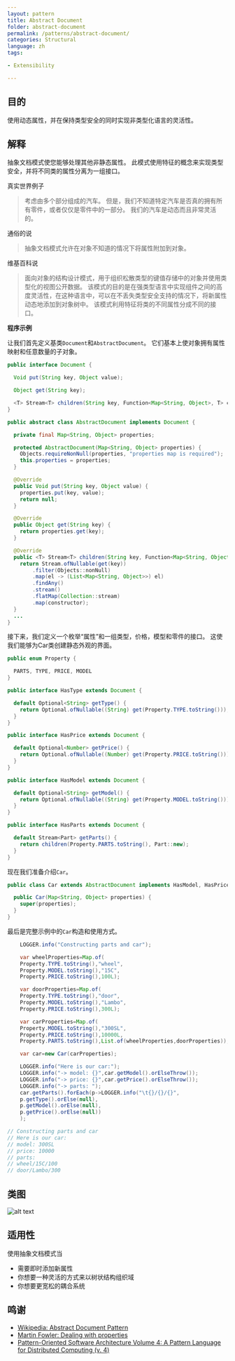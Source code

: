 ```yaml
---
layout: pattern
title: Abstract Document
folder: abstract-document
permalink: /patterns/abstract-document/
categories: Structural
language: zh
tags:

- Extensibility

---
```


## 目的

使用动态属性，并在保持类型安全的同时实现非类型化语言的灵活性。

## 解释

抽象文档模式使您能够处理其他非静态属性。 此模式使用特征的概念来实现类型安全，并将不同类的属性分离为一组接口。

真实世界例子

> 考虑由多个部分组成的汽车。 但是，我们不知道特定汽车是否真的拥有所有零件，或者仅仅是零件中的一部分。 我们的汽车是动态而且非常灵活的。

通俗的说

> 抽象文档模式允许在对象不知道的情况下将属性附加到对象。

维基百科说

> 面向对象的结构设计模式，用于组织松散类型的键值存储中的对象并使用类型化的视图公开数据。
> 该模式的目的是在强类型语言中实现组件之间的高度灵活性，在这种语言中，可以在不丢失类型安全支持的情况下，将新属性动态地添加到对象树中。 该模式利用特征将类的不同属性分成不同的接口。

**程序示例**

让我们首先定义基类`Document`和`AbstractDocument`。 它们基本上使对象拥有属性映射和任意数量的子对象。

```java
public interface Document {

  Void put(String key, Object value);

  Object get(String key);

  <T> Stream<T> children(String key, Function<Map<String, Object>, T> constructor);
}

public abstract class AbstractDocument implements Document {

  private final Map<String, Object> properties;

  protected AbstractDocument(Map<String, Object> properties) {
    Objects.requireNonNull(properties, "properties map is required");
    this.properties = properties;
  }

  @Override
  public Void put(String key, Object value) {
    properties.put(key, value);
    return null;
  }

  @Override
  public Object get(String key) {
    return properties.get(key);
  }

  @Override
  public <T> Stream<T> children(String key, Function<Map<String, Object>, T> constructor) {
    return Stream.ofNullable(get(key))
        .filter(Objects::nonNull)
        .map(el -> (List<Map<String, Object>>) el)
        .findAny()
        .stream()
        .flatMap(Collection::stream)
        .map(constructor);
  }
  ...
}
```

接下来，我们定义一个枚举“属性”和一组类型，价格，模型和零件的接口。 这使我们能够为Car类创建静态外观的界面。

```java
public enum Property {

  PARTS, TYPE, PRICE, MODEL
}

public interface HasType extends Document {

  default Optional<String> getType() {
    return Optional.ofNullable((String) get(Property.TYPE.toString()));
  }
}

public interface HasPrice extends Document {

  default Optional<Number> getPrice() {
    return Optional.ofNullable((Number) get(Property.PRICE.toString()));
  }
}

public interface HasModel extends Document {

  default Optional<String> getModel() {
    return Optional.ofNullable((String) get(Property.MODEL.toString()));
  }
}

public interface HasParts extends Document {

  default Stream<Part> getParts() {
    return children(Property.PARTS.toString(), Part::new);
  }
}
```

现在我们准备介绍`Car`。

```java
public class Car extends AbstractDocument implements HasModel, HasPrice, HasParts {

  public Car(Map<String, Object> properties) {
    super(properties);
  }
}
```

最后是完整示例中的`Car`构造和使用方式。

```java
    LOGGER.info("Constructing parts and car");

    var wheelProperties=Map.of(
    Property.TYPE.toString(),"wheel",
    Property.MODEL.toString(),"15C",
    Property.PRICE.toString(),100L);

    var doorProperties=Map.of(
    Property.TYPE.toString(),"door",
    Property.MODEL.toString(),"Lambo",
    Property.PRICE.toString(),300L);

    var carProperties=Map.of(
    Property.MODEL.toString(),"300SL",
    Property.PRICE.toString(),10000L,
    Property.PARTS.toString(),List.of(wheelProperties,doorProperties));

    var car=new Car(carProperties);

    LOGGER.info("Here is our car:");
    LOGGER.info("-> model: {}",car.getModel().orElseThrow());
    LOGGER.info("-> price: {}",car.getPrice().orElseThrow());
    LOGGER.info("-> parts: ");
    car.getParts().forEach(p->LOGGER.info("\t{}/{}/{}",
    p.getType().orElse(null),
    p.getModel().orElse(null),
    p.getPrice().orElse(null))
    );

// Constructing parts and car
// Here is our car:
// model: 300SL
// price: 10000
// parts: 
// wheel/15C/100
// door/Lambo/300
```

## 类图

![alt text](../../../abstract-document/etc/abstract-document.png "Abstract Document Traits and Domain")

## 适用性

使用抽象文档模式当

* 需要即时添加新属性
* 你想要一种灵活的方式来以树状结构组织域
* 你想要更宽松的耦合系统

## 鸣谢

* [Wikipedia: Abstract Document Pattern](https://en.wikipedia.org/wiki/Abstract_Document_Pattern)
* [Martin Fowler: Dealing with properties](http://martinfowler.com/apsupp/properties.pdf)
* [Pattern-Oriented Software Architecture Volume 4: A Pattern Language for Distributed Computing (v. 4)](https://www.amazon.com/gp/product/0470059028/ref=as_li_qf_asin_il_tl?ie=UTF8&tag=javadesignpat-20&creative=9325&linkCode=as2&creativeASIN=0470059028&linkId=e3aacaea7017258acf184f9f3283b492)
